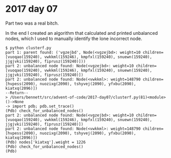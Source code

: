 # 2017 day 07

Part two was a real bitch.

In the end I created an algorithm that calculated and printed unbalanced
nodes, which I used to manually identify the lone incorrect node.

```
$ python clusterf.py
part 1: parent found: ('vgzejbd', Node(<vgzejbd>: weight=10 children=[vuoqao(159240), vwkkml(159246), kmpfxl(159240), snuewn(159240), jjgjvki(159240), fiprusz(159240)]))
part 2: unbalanced node found: Node(<vgzejbd>: weight=10 children=[vuoqao(159240), vwkkml(159246), kmpfxl(159240), snuewn(159240), jjgjvki(159240), fiprusz(159240)])
part 2: unbalanced node found: Node(<vwkkml>: weight=148790 children=[hvpess(2090), nuozixg(2090), tshyvej(2090), yfxbu(2090), kiatxq(2096)])
--Return--
> /Users/bennett/src/advent-of-code/2017-day07/clusterf.py(81)<module>()->None
-> import pdb; pdb.set_trace()
(Pdb) check_for_unbalanced_nodes()
part 2: unbalanced node found: Node(<vgzejbd>: weight=10 children=[vuoqao(159240), vwkkml(159246), kmpfxl(159240), snuewn(159240), jjgjvki(159240), fiprusz(159240)])
part 2: unbalanced node found: Node(<vwkkml>: weight=148790 children=[hvpess(2090), nuozixg(2090), tshyvej(2090), yfxbu(2090), kiatxq(2096)])
(Pdb) nodes['kiatxq'].weight = 1226
(Pdb) check_for_unbalanced_nodes()
(Pdb)
```

